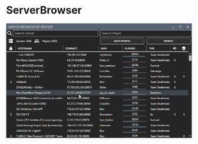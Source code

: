 # ServerBrowser
![ScreenShot](https://github.com/Poyser1911/ServerBrowser/blob/master/screenshot.png)